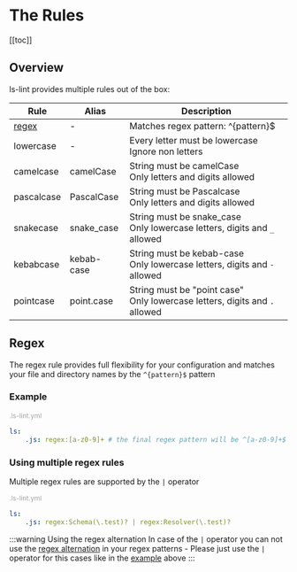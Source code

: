 # The Rules

[[toc]]

## Overview

ls-lint provides multiple rules out of the box:

| Rule            | Alias       | Description                                                                    |
| --------------- | ----------- | ------------------------------------------------------------------------------ | 
| [regex](#regex) | -           | Matches regex pattern: ^{pattern}$                                             |
| lowercase       | -           | Every letter must be lowercase<br>Ignore non letters                           |
| camelcase       | camelCase   | String must be camelCase<br>Only letters and digits allowed                    |
| pascalcase      | PascalCase  | String must be Pascalcase<br>Only letters and digits allowed                   |
| snakecase       | snake_case  | String must be snake_case<br>Only lowercase letters, digits and `_` allowed    | 
| kebabcase       | kebab-case  | String must be kebab-case<br>Only lowercase letters, digits and `-` allowed    |
| pointcase       | point.case  | String must be "point case"<br>Only lowercase letters, digits and `.` allowed  |

## Regex

The regex rule provides full flexibility for your configuration and matches your file and directory names by the `^{pattern}$` pattern

### Example

<div style="color:#A2A2A2; font-size:12px; margin-top:12px;">
    .ls-lint.yml
</div>

```yaml
ls:
    .js: regex:[a-z0-9]+ # the final regex pattern will be ^[a-z0-9]+$
```

### Using multiple regex rules

Multiple regex rules are supported by the `|` operator

<div style="color:#A2A2A2; font-size:12px;">
    .ls-lint.yml
</div>

```yaml
ls:
    .js: regex:Schema(\.test)? | regex:Resolver(\.test)?
```

:::warning Using the regex alternation
In case of the `|` operator you can not use the [regex alternation](https://www.regular-expressions.info/alternation.html) in your regex patterns - Please just use the `|` operator for this cases like in the [example](#using-multiple-regex-rules) above 
:::